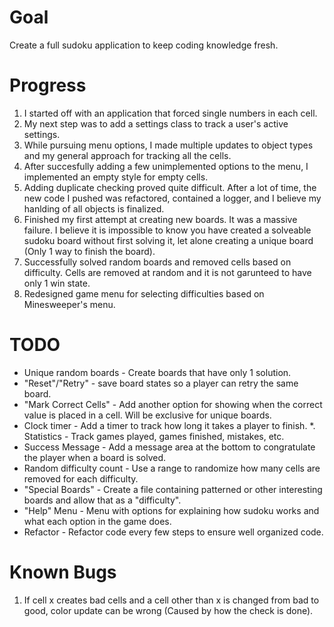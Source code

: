 # Goal
Create a full sudoku application to keep coding knowledge fresh.

# Progress
1. I started off with an application that forced single numbers in each cell.
2. My next step was to add a settings class to track a user's active settings.
3. While pursuing menu options, I made multiple updates to object types and my general approach for tracking all the cells.
4. After succesfully adding a few unimplemented options to the menu, I implemented an empty style for empty cells.
5. Adding duplicate checking proved quite difficult. After a lot of time, the new code I pushed was refactored, contained a logger, and I believe my hanlding of all objects is finalized.
6. Finished my first attempt at creating new boards. It was a massive failure. I believe it is impossible to know you have created a solveable sudoku board without first solving it, let alone creating a unique board (Only 1 way to finish the board).
7. Successfully solved random boards and removed cells based on difficulty. Cells are removed at random and it is not garunteed to have only 1 win state.
8. Redesigned game menu for selecting difficulties based on Minesweeper's menu.

# TODO
* Unique random boards - Create boards that have only 1 solution.
* "Reset"/"Retry" - save board states so a player can retry the same board.
* "Mark Correct Cells" - Add another option for showing when the correct value is placed in a cell. Will be exclusive for unique boards.
* Clock timer - Add a timer to track how long it takes a player to finish.
*. Statistics - Track games played, games finished, mistakes, etc. 
* Success Message - Add a message area at the bottom to congratulate the player when a board is solved.
* Random difficulty count - Use a range to randomize how many cells are removed for each difficulty.
* "Special Boards" - Create a file containing patterned or other interesting boards and allow that as a "difficulty".
* "Help" Menu - Menu with options for explaining how sudoku works and what each option in the game does.
* Refactor - Refactor code every few steps to ensure well organized code.

# Known Bugs
1. If cell x creates bad cells and a cell other than x is changed from bad to good, color update can be wrong (Caused by how the check is done).
